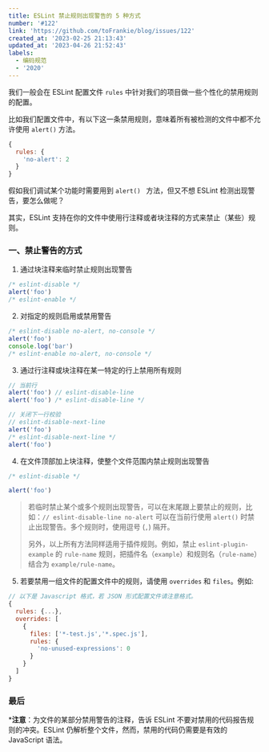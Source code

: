 ```yaml
---
title: ESLint 禁止规则出现警告的 5 种方式
number: '#122'
link: 'https://github.com/toFrankie/blog/issues/122'
created_at: '2023-02-25 21:13:43'
updated_at: '2023-04-26 21:52:43'
labels:
  - 编码规范
  - '2020'
---
```

我们一般会在 ESLint 配置文件 `rules` 中针对我们的项目做一些个性化的禁用规则的配置。

比如我们配置文件中，有以下这一条禁用规则，意味着所有被检测的文件中都不允许使用 `alert()` 方法。
```js
{
  rules: {
    'no-alert': 2
  }
}
```
假如我们调试某个功能时需要用到 `alert() ` 方法，但又不想 ESLint 检测出现警告，要怎么做呢？

其实，ESLint 支持在你的文件中使用行注释或者块注释的方式来禁止（某些）规则。

### 一、禁止警告的方式
1. 通过块注释来临时禁止规则出现警告
```js
/* eslint-disable */
alert('foo')
/* eslint-enable */
```

2. 对指定的规则启用或禁用警告
```js
/* eslint-disable no-alert, no-console */
alert('foo')
console.log('bar')
/* eslint-enable no-alert, no-console */
```
3. 通过行注释或块注释在某一特定的行上禁用所有规则
```js
// 当前行
alert('foo') // eslint-disable-line
alert('foo') /* eslint-disable-line */

// 关闭下一行校验
// eslint-disable-next-line
alert('foo')
/* eslint-disable-next-line */
alert('foo')
```

4. 在文件顶部加上块注释，使整个文件范围内禁止规则出现警告
```js
/* eslint-disable */

alert('foo')
```
> 若临时禁止某个或多个规则出现警告，可以在末尾跟上要禁止的规则，比如：`// eslint-disable-line no-alert` 可以在当前行使用 `alert()` 时禁止出现警告。多个规则时，使用逗号 (`,`) 隔开。
>
> 另外，以上所有方法同样适用于插件规则。例如，禁止 `eslint-plugin-example` 的 `rule-name` 规则，把插件名（`example`）和规则名（`rule-name`）结合为 `example/rule-name`。

5. 若要禁用一组文件的配置文件中的规则，请使用 `overrides` 和 `files`。例如:
```js
// 以下是 Javascript 格式，若 JSON 形式配置文件请注意格式。
{
  rules: {...},
  overrides: [
    {
      files: ['*-test.js','*.spec.js'],
      rules: {
        'no-unused-expressions': 0
      }
    }
  ]
}
```

### 最后

***注意**：为文件的某部分禁用警告的注释，告诉 ESLint 不要对禁用的代码报告规则的冲突。ESLint 仍解析整个文件，然而，禁用的代码仍需要是有效的 JavaScript 语法。
